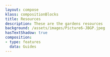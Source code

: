```yaml
---
layout: compose
klass: compositionBlocks
title: Resources
description: These are the gardens resources
background: /assets/images/Picture6-JBGP.jpeg
hasTextShadow: true
composition:
- type: features
  data: Guides
---
```

